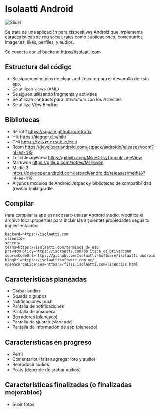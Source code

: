 # Isolaatti Android

![Slide1](https://github.com/Isolaatti-Software/isolaatti-android/assets/43968631/678b6b68-dcdb-4097-aa24-2974225cceeb)

Se trata de una aplicación para dispositivos Android que implementa características de red social, tales como publicaciones, comentarios, imagenes, likes, perfiles, y audios.

Se conecta con el backend https://isolaatti.com

## Estructura del código
* Se siguen principios de clean architecture para el desarrollo de esta app.
* Se utilizan views (XML)
* Se siguen utilizando fragments y activities
* Se utilizan contracts para interactuar con los Activities
* Se utiliza View Binding

## Bibliotecas
* Retrofit https://square.github.io/retrofit/
* Hilt https://dagger.dev/hilt/
* Coil https://coil-kt.github.io/coil/
* Room https://developer.android.com/jetpack/androidx/releases/room?hl=es-419
* TouchImageView https://github.com/MikeOrtiz/TouchImageView
* Markwon https://github.com/noties/Markwon
* Media 3 https://developer.android.com/jetpack/androidx/releases/media3?hl=es-419
* Algunos modulos de Android Jetpack y bibliotecas de compatibilidad (revisar build.gradle)

## Compilar
Para compilar la app es necesario utilizar Android Studio. Modifica el archivo local.properties para incluir las siguientes propiedades según tu implementación:
```
backend=https://isolaatti.com
clientId=
secret=
terms=https://isolaatti.com/terminos_de_uso
privacyPolicy=https://isolaatti.com/politica_de_privacidad
sourceCodeUrl=https://github.com/Isolaatti-Software/isolaatti-android
blogUrl=https://isolaattisoftware.com.mx/
openSourceLicences=https://files.isolaatti.com/licencias.html
```


## Características planeadas
* Grabar audios
* Squads o grupos
* Notificaciones push
* Pantalla de notificaciones
* Pantalla de búsqueda
* Borradores (planeado)
* Pantalla de ajustes (planeado)
* Pantalla de información de app (planeado)

## Características en progreso
* Perfil
* Comentarios (faltan agregar foto y audio)
* Reproducir audios
* Posts (depende de grabar audios)

## Características finalizadas (o finalizadas mejorables)
* Subir fotos
